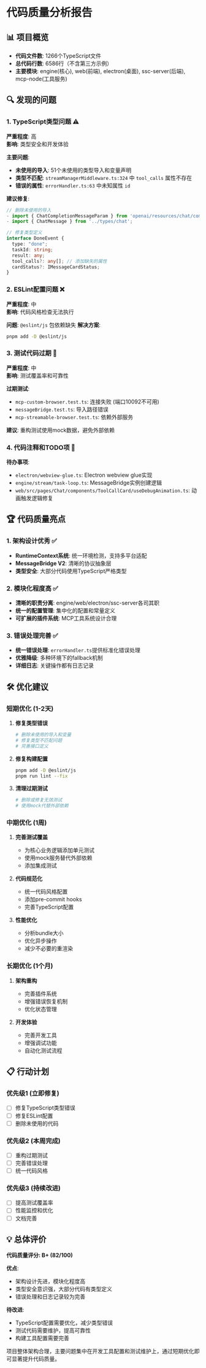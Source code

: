 # 代码质量分析报告

## 📊 项目概览

- **代码文件数**: 1266个TypeScript文件  
- **总代码行数**: 6586行（不含第三方示例）
- **主要模块**: engine(核心), web(前端), electron(桌面), ssc-server(后端), mcp-node(工具服务)

## 🔍 发现的问题

### 1. TypeScript类型问题 ⚠️

**严重程度**: 高  
**影响**: 类型安全和开发体验

**主要问题**:
- **未使用的导入**: 51个未使用的类型导入和变量声明
- **类型不匹配**: `streamManagerMiddleware.ts:324` 中 `tool_calls` 属性不存在
- **错误的属性**: `errorHandler.ts:63` 中未知属性 `id`

**建议修复**:
```typescript
// 删除未使用的导入
- import { ChatCompletionMessageParam } from 'openai/resources/chat/completions';
- import { ChatMessage } from '../types/chat';

// 修复类型定义
interface DoneEvent {
  type: "done";
  taskId: string;  
  result: any;
  tool_calls?: any[]; // 添加缺失的属性
  cardStatus?: IMessageCardStatus;
}
```

### 2. ESLint配置问题 ❌

**严重程度**: 中  
**影响**: 代码风格检查无法执行

**问题**: `@eslint/js` 包依赖缺失
**解决方案**: 
```bash
pnpm add -D @eslint/js
```

### 3. 测试代码过期 🧪

**严重程度**: 中  
**影响**: 测试覆盖率和可靠性

**过期测试**:
- `mcp-custom-browser.test.ts`: 连接失败 (端口10092不可用)
- `messageBridge.test.ts`: 导入路径错误
- `mcp-streamable-browser.test.ts`: 依赖外部服务

**建议**: 重构测试使用mock数据，避免外部依赖

### 4. 代码注释和TODO项 📝

**待办事项**:
- `electron/webview-glue.ts`: Electron webview glue实现
- `engine/stream/task-loop.ts`: MessageBridge实例创建逻辑
- `web/src/pages/Chat/components/ToolCallCard/useDebugAnimation.ts`: 动画触发逻辑修复

## 🏆 代码质量亮点

### 1. 架构设计优秀 ✅
- **RuntimeContext系统**: 统一环境检测，支持多平台适配
- **MessageBridge V2**: 清晰的协议抽象层
- **类型安全**: 大部分代码使用TypeScript严格类型

### 2. 模块化程度高 ✅
- **清晰的职责分离**: engine/web/electron/ssc-server各司其职
- **统一的配置管理**: 集中化的配置和常量定义
- **可扩展的插件系统**: MCP工具系统设计合理

### 3. 错误处理完善 ✅
- **统一错误处理**: `errorHandler.ts`提供标准化错误处理
- **优雅降级**: 多种环境下的fallback机制
- **详细日志**: 关键操作都有日志记录

## 🛠️ 优化建议

### 短期优化 (1-2天)

1. **修复类型错误**
   ```bash
   # 删除未使用的导入和变量
   # 修复类型不匹配问题
   # 完善接口定义
   ```

2. **修复构建配置**
   ```bash
   pnpm add -D @eslint/js
   pnpm run lint --fix
   ```

3. **清理过期测试**
   ```bash
   # 删除或修复无效测试
   # 使用mock代替外部依赖
   ```

### 中期优化 (1周)

1. **完善测试覆盖**
   - 为核心业务逻辑添加单元测试
   - 使用mock服务替代外部依赖
   - 添加集成测试

2. **代码规范化**
   - 统一代码风格配置
   - 添加pre-commit hooks
   - 完善TypeScript配置

3. **性能优化**
   - 分析bundle大小
   - 优化异步操作
   - 减少不必要的重渲染

### 长期优化 (1个月)

1. **架构重构**
   - 完善插件系统
   - 增强错误恢复机制
   - 优化状态管理

2. **开发体验**
   - 完善开发工具
   - 增强调试功能
   - 自动化测试流程

## 📋 行动计划

### 优先级1 (立即修复)
- [ ] 修复TypeScript类型错误
- [ ] 修复ESLint配置
- [ ] 删除未使用的代码

### 优先级2 (本周完成)  
- [ ] 重构过期测试
- [ ] 完善错误处理
- [ ] 统一代码风格

### 优先级3 (持续改进)
- [ ] 提高测试覆盖率
- [ ] 性能监控和优化
- [ ] 文档完善

## 💡 总体评价

**代码质量评分: B+ (82/100)**

**优点**:
- 架构设计先进，模块化程度高
- 类型安全意识强，大部分代码有类型定义  
- 错误处理和日志记录较为完善

**待改进**:
- TypeScript配置需要优化，减少类型错误
- 测试代码需要维护，提高可靠性
- 构建工具配置需要完善

项目整体架构合理，主要问题集中在开发工具配置和测试维护上，通过短期优化即可显著提升代码质量。